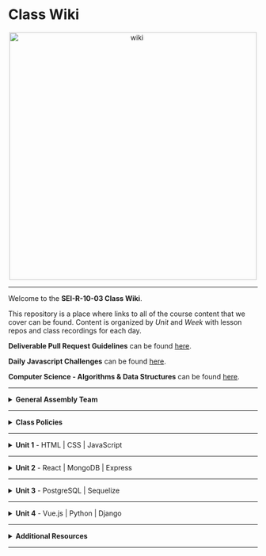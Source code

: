 # Class Wiki

<div align="center">
  <img src="https://i.imgur.com/WNe3NwE.png" alt="wiki" height="500">
</div>

___
Welcome to the <b>SEI-R-10-03 Class Wiki</b>.

This repository is a place where links to all of the course content that we cover can be found. Content is organized by <i>Unit</i> and <i>Week</i> with lesson repos and class recordings for each day.

<b>Deliverable Pull Request Guidelines</b> can be found [here](https://github.com/SEI-R-6-21/template_pull_request).

<b>Daily Javascript Challenges</b> can be found [here](https://github.com/SEI-R-6-21/daily_js_challenges).

<b>Computer Science - Algorithms & Data Structures</b> can be found [here](https://github.com/SEI-R-6-21/cs_data_structures).

____
<details><summary><strong>General Assembly Team</strong></summary><p>



____

<div align="center">
  <img width="200px" src="https://i.imgur.com/xDwQZ7E.png" alt="jeremy">
  <h3>Jeremy Taubman</h3>
  <h4>Lead Instructor</h4>
  <p>My name is Jeremy Taubman, I live outside of Hartford and have been with GA since 2019. I will be the <b>Lead Instructor</b> for this immersive.</p>
  <p>Outside of programming, I enjoy music, cooking, and solving crossword puzzles. I love learning new things, building up projects with Javascript and Python, and can make some of the best Ramen you’ll ever have.</p>
  <span><a href="https://github.com/taubman33">GitHub</a> | <a href="https://www.linkedin.com/in/jeremy-taubman/">LinkedIn</a></span>
  <br>
</div>

____

<div align="center">
  <img width="200px" src="https://i.imgur.com/TkTJmAs.png" alt="brittany">
  <h3>Brittany Morataya</h3>
  <h4>Instructional Associate</h4>
  <p>My name is Brittany and I will be your <b>Instructor Associate (IA)</b> for Group 2. I will be here as added support through your journey of becoming a software engineer.</p>
  <p>As a GA graduate, I have been in your shoes and understand what it takes to get through such a course. As for my experience, with a focus in front-end design, I freelanced for multiple clients implementing skills from previous experience with managing teams, data collection, and communication to provide a positive and open space for colleagues and clients. This will be my second cohort as an IA and I am excited to guide and help shape your minds.</p>
  <span><a href="https://github.com/bmorataya3">GitHub</a> | <a href="https://www.linkedin.com/in/brittany-morataya/">LinkedIn</a></span>
  <br>
</div>

____



<li><details><summary><strong>Teaching Assistants</strong></summary><p>

<p>TAs will lead nightly study and debugging sessions that are <b>highly recommended</b> to attend.</p>

____

<div align="center">
  <img width="200px" src="https://i.imgur.com/WW9uE5K.png" alt="glenn">
  <h3>Glenn Brown</h3>
  <h4>Teaching Assistant</h4>
  <p>I've worked at Home Depot for 4.5 years and I'm a sr software engineer. I've also worked for general assembly for almost 4 years now. I know Java, ruby, python, go, JavaScript, piratelang(it's a real thing look it up lol) and a few others! I'm from Tallahassee Florida.</p>
  <span><a href="https://github.com/smpr">GitHub</a> | <a href="https://www.linkedin.com/in/glenncrismanbrown/">LinkedIn</a></span>
  <br>
</div>

____

<div align="center">
  <img width="200px" src="https://i.imgur.com/dH5Pznf.png" alt="default">
  <h3>Raahima Ahmed</h3>
  <h4>Teaching Assistant</h4>
  <!--   <p>Hello everyone, I am a default placeholder for an instructors introduction paragraph. This instructor's role will be to be a faceless representation of what an instructor might be, but nothing more. They will lead no lessons, they will offer no help, they will father no sons. They are void.</p>
  <p>I am nothing but a filler for where an instructor might put their personal brand statement! I just sit here and fill space so that the developer can see what it might look like when an instructor has actually provided them with their intro. I have no purpose beyond that and my existence is meaningless!</p> -->
  <!--   <span><a href="https://github.com/">GitHub</a> | <a href="https://linkedin.com/">LinkedIn</a></span> -->
  <br>
</div>

____

<div align="center">
  <img width="200px" src="https://i.imgur.com/dH5Pznf.png" alt="default">
  <h3>Sebastiano Foresi</h3>
  <h4>Teaching Assistant</h4>
  <!--   <p>Hello everyone, I am a default placeholder for an instructors introduction paragraph. This instructor's role will be to be a faceless representation of what an instructor might be, but nothing more. They will lead no lessons, they will offer no help, they will father no sons. They are void.</p>
  <p>I am nothing but a filler for where an instructor might put their personal brand statement! I just sit here and fill space so that the developer can see what it might look like when an instructor has actually provided them with their intro. I have no purpose beyond that and my existence is meaningless!</p> -->
  <!--   <span><a href="https://github.com/">GitHub</a> | <a href="https://linkedin.com/">LinkedIn</a></span> -->
  <br>
</div>

____

</p></details></li>

<li><details><summary><strong>Student Success</strong></summary><p>

<p>This teams job is to ensure your success <i>during</i> the immersive. Any administrative, financial, or interpersonal questions can be directed to them.</p>

____

<div align="center">
  <img width="200px" src="https://i.imgur.com/dH5Pznf.png" alt="default">
  <h3>Em Gordon</h3>
  <h4>Student Success Specialist</h4>
  <!--   <p>Hello everyone, I am a default placeholder for an instructors introduction paragraph. This instructor's role will be to be a faceless representation of what an instructor might be, but nothing more. They will lead no lessons, they will offer no help, they will father no sons. They are void.</p>
  <p>I am nothing but a filler for where an instructor might put their personal brand statement! I just sit here and fill space so that the developer can see what it might look like when an instructor has actually provided them with their intro. I have no purpose beyond that and my existence is meaningless!</p> -->
  <!--   <span><a href="https://www.linkedin.com/in/david-allison1/">LinkedIn</a></span> -->
  <br>
</div>

<!-- ____

<div align="center">
  <img width="200px" src="https://i.imgur.com/dH5Pznf.png" alt="default">
  <h3>Unknown</h3>
  <h4>Student Success Specialist</h4>
  <p>Hello everyone, I am a default placeholder for an instructors introduction paragraph. This instructor's role will be to be a faceless representation of what an instructor might be, but nothing more. They will lead no lessons, they will offer no help, they will father no sons. They are void.</p>
  <p>I am nothing but a filler for where an instructor might put their personal brand statement! I just sit here and fill space so that the developer can see what it might look like when an instructor has actually provided them with their intro. I have no purpose beyond that and my existence is meaningless!</p>
  <span><a href="https://github.com/">GitHub</a> | <a href="https://linkedin.com/">LinkedIn</a></span>
  <br>
</div> -->

____

</p></details></li>

<li><details><summary><strong>Outcomes Team</strong></summary><p>

<p>This teams job is to ensure your success <i>after</i> the immersive is complete. Any job search, resume, LinkedIn, or interview questions can be directed to them.</p>

____

<div align="center">
  <img width="200px" src="https://i.imgur.com/dH5Pznf.png" alt="default">
  <h3>Lea Berry</h3>
  <h4>Outcomes Manager</h4>
  <!--   <p>Hello everyone, I am a default placeholder for an instructors introduction paragraph. This instructor's role will be to be a faceless representation of what an instructor might be, but nothing more. They will lead no lessons, they will offer no help, they will father no sons. They are void.</p>
  <p>I am nothing but a filler for where an instructor might put their personal brand statement! I just sit here and fill space so that the developer can see what it might look like when an instructor has actually provided them with their intro. I have no purpose beyond that and my existence is meaningless!</p> -->
  <!--   <span><a href="https://www.linkedin.com/">LinkedIn</a></span> -->
  <br>
</div>

____

<div align="center">
  <img width="200px" src="https://i.imgur.com/g24celK.jpg" alt="default">
  <h3>Jennifer Harrold</h3>
  <h4>Senior Career Coach</h4>
  <p>Outcomes Coach with a background in tech, recruiting, managing talent programs, DEI strategy, and sourcing for both technical and non-technical roles. Coach from a posture of wanting to demystify processes; empower  seeker ownership over your job search and your narrative; and help reduce barriers within your control, and navigate those outside of your control, to the end of finding a role you can feel good about and satisfied in.</p>
<!--   <span><a href="https://www.linkedin.com/">LinkedIn</a></span> -->
  <br>
</div>

____
  
<div align="center">
  <img width="200px" src="https://i.imgur.com/dH5Pznf.png" alt="default">
  <h3>Becca Rogers</h3>
  <h4>Career Coach</h4>
  <!--   <p>Hello everyone, I am a default placeholder for an instructors introduction paragraph. This instructor's role will be to be a faceless representation of what an instructor might be, but nothing more. They will lead no lessons, they will offer no help, they will father no sons. They are void.</p>
  <p>I am nothing but a filler for where an instructor might put their personal brand statement! I just sit here and fill space so that the developer can see what it might look like when an instructor has actually provided them with their intro. I have no purpose beyond that and my existence is meaningless!</p> -->
  <!--   <span><a href="https://www.linkedin.com/">LinkedIn</a></span> -->
  <br>
</div>

____

<div align="center">
  <img width="200px" src="https://i.imgur.com/dH5Pznf.png" alt="default">
  <h3>Cathlyn Stahl</h3>
  <h4>Career Coach</h4>
  <!--   <p>Hello everyone, I am a default placeholder for an instructors introduction paragraph. This instructor's role will be to be a faceless representation of what an instructor might be, but nothing more. They will lead no lessons, they will offer no help, they will father no sons. They are void.</p>
  <p>I am nothing but a filler for where an instructor might put their personal brand statement! I just sit here and fill space so that the developer can see what it might look like when an instructor has actually provided them with their intro. I have no purpose beyond that and my existence is meaningless!</p> -->
  <!--   <span><a href="https://www.linkedin.com/">LinkedIn</a></span> -->
  <br>
</div>

____

</p></details></li>

</ul></details>

____
<details><summary><strong>Class Policies</strong></summary><p>

Below, you will find Class Policies and Requirements as laid out in Orientation and conveyed by the Instructional Team.  We compile them here for your reference and review.

</p>

<ul type="none">

<li><details><summary><strong>Code of Conduct</strong></summary><p>

<ul>
  <li>Foster a productive classroom environment.</li>
  <li>Treat others with respect and dignity.</li>
  <li>Remember that everyone is coming at this with a different background.</li>
  <li>Professionalism in all methods of communication, both in-person <i>and</i> online.
    <ul>
      <li>Slack is an extension of our on-campus community. We ask that you remain courteous, respectful, and professional while engaging on Slack.</li>
    </ul>
  </li>
  <li><b>Zero tolerance for plagiarism and cheating.</b></li>
</ul>

</p></details></li>

<li><details><summary><strong>Deliverable Submission Requirements</strong></summary><p>

<ul>
  <li>Deliverables must be submitted following the <a href="https://github.com/SEI-R-6-21/template_pull_request">PR Guidelines</a>.</li>
  <li>Students must meet deliverable requirements for the submission to be marked as "Complete".</li>
  <li>Deliverables are <i>always</i> due the following class day at the beginning of class, unless otherwise stated.</li>
  <li>There is a grace period for re-submission or late submission.  All re-submits/late submits are due the <b>Monday following the week of assignment</b>.
    <ul>
      <li>Deliverables assigned on Fridays <b>do not</b> have a re-submit <i>or</i> late submit grace period.</li>
      <li>Deliverables submitted <i>after</i> the grace period <b>will not</b> be graded or accepted and will be marked as "Incomplete".</li>
    </ul>
  </li>
</ul>

</p></details></li>

<li><details><summary><strong>Graduation Requirements</strong></summary><p>

<ul>
  <li>Meet Project Requirements.
    <ul><li>Satisfactorily complete and present a project for <i>each</i> of the <b>4</b> units.</li></ul>
  </li>
  <li>Submit and complete a <i>minimum</i> of <b>80%</b> of deliverables (labs, homework, etc.).</li>
  <li>Adhere to attendance policy.
    <ul>
      <li>Students are allowed <b>3</b> absences over the <i>entire</i> course.</li>
      <li><b>3</b> tardies or early departures equals <b>1</b> absence.</li>
      <li>Tardy policy <i>includes</i> Outcomes participation.</li>
    </ul>
  </li>
</ul>

</p></details></li>

<li><details><summary><strong>A Note on Plagiarism</strong></summary><p>

<ul>
  <li>Plagiarism is a serious offense and grounds for immediate withdrawal.</li>
  <li>You are encouraged to ask others, including students, instructors, and sites like <i>Stack Overflow</i> for help. However, it is <b><i>not acceptable to copy</i></b> another persons code and submit it as your own. More importantly, it is detrimental to your own learning and growth.</li>
  <li>Small snippets of code that solve small problems taken from sites like <i>Stack Overflow</i> are generally an exception to this rule. If you aren't sure, it is your responsibility to <b><i>ask your instructor</i></b>. To be on the safe side, we ask that you credit the person/resource you got the code from in a comment, and let an instructor take a look at it.</li>
</ul>

</p></details></li>

<li><details><summary><strong>Observed Holidays</strong></summary><p>

<p>
The following dates are observed Holidays for this immersive.  There will be no class days on or within any of the date ranges listed below.  These will not decrease the overall length of the immersive, but add on additional replacement days to the end to fulfill the 12 weeks. If you have any questions regarding Holidays, or have a special circumstance, please don't hesitate to reach out to your instructional team.
</p>

| Holiday | Date(s) |
|:---:|:---:|
| Juneteenth | June 20th, 2022 (Observed) |
| Independence Day | July 4th, 2022 |
| Labor Day | September 5th, 2022 |

</p></details></li>

</ul></details>

____
<details><summary><strong>Unit 1</strong> - HTML | CSS | JavaScript</summary><p>

<ul type="none">

  <li><details><summary><strong>Week 1</strong></summary><p>

  <p>
  In Week 1, we review the fundamental concepts of <b>HTML</b>, <b>CSS</b>, and <b>JavaScript</b> along with introducing <b>git</b> workflow, <b>terminal</b> commands, and writing professional <b>markdown</b> files. We also learn about the <b>JavaScript DOM</b> and how to use <b>events</b> to affect it.
  </p>

  | Monday | Tuesday | Wednesday | Thursday | Friday |
  |:---:|:---:|:---:|:---:|:---:|
  | Juneteenth | [Unit 1 Installations](https://github.com/SEI-R-6-21/u1_installations) | [Github / Homework Submission](https://github.com/SEI-R-6-21/u1_lesson_github) | [Flexbox Froggy](https://flexboxfroggy.com/) | [Grid Garden](https://cssgridgarden.com/) |
  |  | [Terminal Lesson](https://github.com/SEI-R-6-21/u1_lesson_terminal) | [Intro to HTML](https://github.com/SEI-R-6-21/u1_lesson_intro_HTML) | [JS Datatypes](https://github.com/SEI-R-6-21/u1_lesson_js_data_types) | [Intro to JS DOM](https://github.com/SEI-R-6-21/u1_lesson_intro_DOM) |
  |  | [Git Lesson](https://github.com/SEI-R-6-21/u1_lesson_git) | [Intro to CSS](https://github.com/SEI-R-6-21/u1_lesson_intro_CSS) | [JS Arrays](https://github.com/SEI-R-6-21/u1_lesson_js_arrays) | [JS DOM Quotes Lab](https://github.com/SEI-R-6-21/u1_lab_DOM_quotes) |
  |  | [VS Code Lesson](https://github.com/SEI-R-6-21/u1_lesson_VSCode) | [Fake Resume Lab](https://github.com/SEI-R-6-21/u1_lab_fake_resume) | [JS Loops & Control Flow](https://github.com/SEI-R-6-21/u1_lesson_loops_and_control_flow) | [JS Events](https://github.com/SEI-R-6-21/u1_lesson_js_events) |
  |  | [Star Wars HW](https://github.com/SEI-R-6-21/u1_hw_star_wars) | [Flexbox / Grid](https://github.com/SEI-R-6-21/u1_lesson_flex_grid) | [JS Functions](https://github.com/SEI-R-6-21/u1_lesson_js_functions) | [JS Dots Game Lab](https://github.com/SEI-R-6-21/u1_lab_dots) |
  |  |  | [Markdown / ReadMe HW](https://github.com/SEI-R-6-21/u1_hw_markdown) | [JS Scope](https://github.com/SEI-R-6-21/u1_lesson_js_scope) | [Tic Tac Toe HW](https://github.com/SEI-R-6-21/u1_hw_tic_tac_toe) |
  |  |  |  | [Control Flow Adventure HW](https://github.com/SEI-R-6-21/u1_hw_control_flow_adventure) |  |

  <ul type="none">

  <li><details><summary>Class Recordings - Group 1</summary><p>

  | Monday | Tuesday | Wednesday | Thursday | Friday |
  |:---:|:---:|:---:|:---:|:---:|
  | No Recording | [Recording](https://generalassembly.zoom.us/rec/share/Bwq1Yvcq2HmEgEHqGCvqA2LskqoW3Lvrb82NBALtXhQolp6jOsXFy966LZSsS2QM.rUykEt9njsftFyYS) | [Recording](https://generalassembly.zoom.us/rec/share/iCDm7dcSzVZn_v04h27AMb8zJ7CRc7rd-W56YbibjhUCu9s3pSkc3JVICE8LytYC.jHi2rFfNWtUnGTVp) | [Recording](https://generalassembly.zoom.us/rec/share/xCLmzuxguF_1HDbLpSSE93SFf_unIdKka1ssHqTMhkkHXBk5xulk2P-lPAtiiTMa.06ZamzeEfGIUuwl5) | [Recording](https://generalassembly.zoom.us/rec/share/09J0geeX7xxO9uppRFsldrXNpUdMZvjAT2Fu-PH2OZ-QEL3zIWTk_vdKD6cbYrk.IMHTUjaVj0jthbs9) |
  |  | Passcode: `%%b6k4HS` | Passcode: `$y0iMgLH` | Passcode: `zaZ+0f#Z` | Passcode: `x@+$VLU2` |

  </p></details></li>

  <li><details><summary>Class Recordings - Group 2</summary><p>

  | Monday | Tuesday | Wednesday | Thursday | Friday |
  |:---:|:---:|:---:|:---:|:---:|
  | No Recording | [Recording](https://generalassembly.zoom.us/rec/share/w0xfqAEZsa7YJvgja206Gbks83cHsnxvnAJPBL-rU88pGi2Q5mjeAAf8PgReEA7i.FnpKg-CCPqVahfIN) | [Recording](https://generalassembly.zoom.us/rec/share/-iiMseBREX91q_WijCDEC0UTYV4-fRSmDcOrhC7mtmIfvP7l8x_t6CpyMtK9ikSK.Zjumod8zFN-seF4T) | [Recording](https://generalassembly.zoom.us/rec/share/vhv39h0Pw3RLXzjZUQKI2JKHtw_cFzjb8D4g1pBNaPH-Kt17XpoWS0Flh7XQWKli.DrsvpGowLnc4i5km) | [Recording](https://generalassembly.zoom.us/rec/share/vW2zL2b9THbdP1LLu9UFIDlwS8TPrlBwmWbXMikaUfTGQDTXxkabYYnNvdEaf0_5.fsuk5fzd1Ws5RHOB) |
  |  | Passcode: `&6J&bV&b` | Passcode: `$F9+i7s&` | Passcode: `yT8T@VF3` | Passcode: `!3?iXvKB` |

  </p></details></li>

  <li><details><summary>Class Recordings - Group 3</summary><p>

  | Monday | Tuesday | Wednesday | Thursday | Friday |
  |:---:|:---:|:---:|:---:|:---:|
  | No Recording | [Recording](https://generalassembly.zoom.us/rec/share/vP17hSXKx6J484MTI6F0ELVGAwP_5TA5hmBeds3hGeTCEPGr_g9Sf7G2ot7X3ps2.DoW6j_oqIwLs5pW2) | [Recording](https://generalassembly.zoom.us/rec/share/pE0y4EP3goFs2xmuWK5Zcww3COlBOEYFywaIewAu_6P1gRUMp-GOczyjxuqdKQjO.xJOjQsMSBdkLfboU) | [Recording](https://generalassembly.zoom.us/rec/share/RM1x6iVbwbCGiJJ1X_-E1fjQQ7K1PX0A1-lK-XP-Wr2aVyuYgfr5yQf4_ydW4Q1L.gPC60W8wtMeN6ZkP) | [Recording](https://generalassembly.zoom.us/rec/share/oxTJEaWtdff-JwysrGPHPQ6sz9_jBA2KE3DU6qoznadxZHmGTSWaHtRtBkKk8nYQ.OCe80xmejxZTPoRH) |
  |  | Passcode: `04HwXc&A` | Passcode: `++#@0NCm` | Passcode: `p=3Hu8%X` | Passcode: `g00ft^Vc` |

  </p></details></li>

  </ul>

  ___
  </p></details></li>

  <li><details><summary><strong>Week 2</strong></summary><p>

  <p>
  In Week 2, we practice more <b>DOM Manipulation</b> and are introduced to <b>Daily JavaScript Challenges</b> and basic algorithmic problem solving. We learn about <b>ES6</b> syntax along with <b>Higher Order Functions</b> and <b>Object Oriented Programming</b> in JavaScript. At the end of the week, we learn how to call on external data sources with <b>APIs</b>.
  </p>

  | Monday | Tuesday | Wednesday | Thursday | Friday |
  |:---:|:---:|:---:|:---:|:---:|
  | Outcomes Orientation | [Intro Daily JS Challenges](https://github.com/SEI-R-6-21/daily_js_challenges) | [ES6 Syntax](https://github.com/SEI-R-6-21/u1_lesson_ES6) | [Box Model Practice](https://github.com/SEI-R-6-21/u1_lab_box_model) | [Intro to APIs](https://github.com/SEI-R-6-21/u1_lesson_intro_to_APIs) |
  | [Tic Tac Toe Work Time](https://github.com/SEI-R-6-21/u1_hw_tic_tac_toe) | [JS Objects](https://github.com/SEI-R-6-21/u1_lesson_js_objects) | [ES6 Lab](https://github.com/SEI-R-6-21/u1_lab_ES6_practice) | [Intro to OOP](https://github.com/SEI-R-6-21/u1_lesson_OOP) | [Dogs API Lab](https://github.com/SEI-R-6-21/u1_lab_API_dogs) |
  |  | [Jurassic Objects Lab](https://github.com/SEI-R-6-21/u1_lab_jurassic_objects) | [JS HOF](https://github.com/SEI-R-6-21/u1_lesson_HOF) | [OOP Exercise Lab](https://github.com/SEI-R-6-21/u1_lab_OOP_exercise) | [TMDB Lab / HW](https://github.com/SEI-R-6-21/u1_lab_TMDB_API) |
  |  | [CodeWars HW](https://github.com/SEI-R-6-21/u1_hw_codewars_challenges) | [JS HOF Lab](https://github.com/SEI-R-6-21/u1_lab_HOF) | [Donut Adventure Lab](https://github.com/SEI-R-6-21/u1_lab_donut_adventure) | [P1 Prompt](https://github.com/SEI-R-6-21/u1_project_prompt) |
  |  | Outcomes | [JS HOF HW](https://github.com/SEI-R-6-21/u1_hw_HOF) | [JS Fast & Furious HW](https://github.com/SEI-R-6-21/u1_hw_fast_and_furious) |  |

 <ul type="none">

 <li><details><summary>Class Recordings - Group 1</summary><p>

  | Monday | Tuesday | Wednesday | Thursday | Friday |
  |:---:|:---:|:---:|:---:|:---:|
  | No Recording | [Recording](https://generalassembly.zoom.us/rec/share/tVM94zCBw5Bf9uOSdKBhvstWwSugtQhPwhPFr8yB1orchy-87BP78d7RB4WKNwv0.MWwJWOKJfanmg0L-) | [Recording](https://generalassembly.zoom.us/rec/share/chDuH87-__GmZtIprfKD61kB5ju887Fu0i2x-ntYeUyQ0sf7gMfhQSBXymk9AUrD.GKieSafxuuHjcKEn) | [Recording](https://generalassembly.zoom.us/rec/share/m3apAabBLYXbw3tQ5EduG7nYPvPyaBU2t2ZJUg5HCxoLe29kRKRD7g7ZjDCNNvvt.dMOXyDPbFbRf5Goc) | [Recording](https://generalassembly.zoom.us/rec/share/9RVZ3o48sHxh9h5wfg3gldSIUOmvjw7XW1XNf9iQwQRDtaLRqUL2K41xbvw3cHk.6LiU7Qvb8_8adAZ9) |
  |  | Passcode: `UeQ?5k86` | Passcode: `d^a7Ygmh` | Passcode: `FDb^a7@c` | Passcode: `SfL$4Y=q` |

 </p></details></li>

 <li><details><summary>Class Recordings - Group 2</summary><p>

 | Monday | Tuesday | Wednesday | Thursday | Friday |
 |:---:|:---:|:---:|:---:|:---:|
 | [Recording](https://generalassembly.zoom.us/rec/share/pmVmg2K5KlQxeQOXA15fMJOEupdJejX5uRx7UhI1M_A3MBUcv71X6Mb-xogvysxa.3lz3tzxTSpQ0e2Km) | [Recording](https://generalassembly.zoom.us/rec/share/wnxiXplM0IxZmoalfv3dQ2c9RCY3bhmkatMs7Vi7jWacfK9PdsirT_3ryUf4Q4t7.t-Tzz4KXNKtpKxSw) | [Recording](https://generalassembly.zoom.us/rec/share/9KYtNdHN8LzoPxBO-d50tqLPWEisjAY22wnWwUjkrflyq8fIXVkkuQdBVIhQc2fJ.Dc7-ab3PsmL72s8o) | [Recording](https://generalassembly.zoom.us/rec/share/vlQCTwJLkBNBr4PPb_fW_7FKlN5FIEiUoGibvhsq6NaTlLlygnGAFUJFxHOcq2UU.CweFVcaIsY5uCiP0) | [Recording](https://generalassembly.zoom.us/rec/share/X4S_t7TZmxT5kUIhpUS2bFgTcqvOZD0DGHF9Cfvsuwl_9PJC8WNoMP4RVFKiZ7V2.xYck0nJmycbou7fl) |
 | Passcode: `?LFQl60#` | Passcode: `J=f%bw50` | Passcode: `M5$66H=$` | Passcode: `s#Hq=6f1` | Passcode: `89TsvI$8` |

 </p></details></li>

 <li><details><summary>Class Recordings - Group 3</summary><p>

 | Monday | Tuesday | Wednesday | Thursday | Friday |
 |:---:|:---:|:---:|:---:|:---:|
 | No Recording | [Recording](https://generalassembly.zoom.us/rec/share/2Raqzwq6BRus1_wcAn9ejW1mnyuRI6pRkrteoSNz3y8NnWFEjEktcpQUixHCXwip.fJjVWmKSu1Fr2c6P) | [Recording](https://generalassembly.zoom.us/rec/share/jVUjk4Ct96bNWbMyVqfxt22OuTK1YTLer3YuiABx3XHmumHz6rJTK6ZMbBQDGndn.jZblkI2egpFYhR12) | [Recording](https://generalassembly.zoom.us/rec/share/gQ_Sa5CecpyCEVZGgmpyZB8OKp2lh79dWU-rGTzcjnvtWQ-bzR2NoEDFZwd2TmhT.ymgaHvoLjUCvz7s2) | [Recording](https://generalassembly.zoom.us/rec/share/3goLQP20RCCPIjDded_maRoQRgpAN-8umuWQFVHWkjMUtay7Cvog0g2c9fiakrow.w2PmW6VxQnL-znyx) |
 |  | Passcode: `8sTC7y*k` | Passcode: `#c=0UU%6` | Passcode: `a&ZA1jkj` | Passcode: `S8XB?&#%` |

  </p></details></li>
    
<!--   <li><details><summary>Class Recordings - Tic Tac Toe Presentations</summary><p>

  | Group 1 | Group 2 | Group 3 |
  |:---:|:---:|:---:|
  | [Recording]() | [Recording]() | [Recording]() |
  | Passcode: ` ` | Passcode: ` ` | Passcode: ` ` |

  </p></details></li> -->

  <li><details><summary>Class Recordings - Project 1 Presentations</summary><p>

  | Group 1 | Group 2 | Group 3 |
  |:---:|:---:|:---:|
  | [Recording](https://generalassembly.zoom.us/rec/share/QGcwV-cP0z3KnX4GGetfV9b-oOB9Us-2XtN7vwJHJNyFag7RoRUXH6KMnw9zvV17.hgJeN56y1mvRmjKb) | [Recording](https://generalassembly.zoom.us/rec/share/0Ktc3Pwe_kyL3Si5oNphmZlcAjzbRB5wLDCqJj4Df6JgeIE33vioie4Me_qkZiuZ.FYLhzy0Y9f3opXNz) | [Recording](https://generalassembly.zoom.us/rec/share/xg7hf5JRotniClwR740xP1tvTSyQ_kQMCDiCXBhPVaMXm3G0gQQKdydVmy_uZQ-1.rzdJPAly1X-SXa3k) |
  | Passcode: `Q@%1Xbuq` | Passcode: `z*F+0Km&` | Passcode: `GM4*hXs?` |

  </p></details></li>

  </ul>

  </p></details></li>

</p></details>

___
<details><summary><strong>Unit 2</strong> - React | MongoDB | Express</summary><p>

<ul type="none">

  <li><details><summary><strong>Week 4</strong></summary><p>

   <p>
     In Week 4, we learn all about <b>React</b> and what an amazing JavaScript library it can be for developers. We learn the concepts of <b>components</b>, <b>props</b>, and about <b>React Hooks</b> and <b>functional components</b>. We learn about <b>useState</b> and how to use it to manage our state within our apps. We also get into how we can use <b>useEffect</b> to make axios calls in our React apps. Finally at the end of the week, we learn <b>React Router</b>, a powerful tool for navigating around our virtual DOM.
  </p>

| Monday | Tuesday | Wednesday | Thursday | Friday |
  |:---:|:---:|:---:|:---:|:---:|
  | [Intro to React](https://github.com/SEI-R-6-21/u2_lesson_intro_to_react) | [Component Hierarchy Diagrams](https://github.com/SEI-R-6-21/u2_lesson_component_hierarchy) | [Intro to State & Hooks](https://github.com/SEI-R-6-21/u2_lesson_state_and_hooks) | [Conditional Rendering](https://github.com/SEI-R-6-21/u2_lesson_conditional_rendering) | [React Router](https://github.com/SEI-R-6-21/u2_lesson_react_router) |
  | [React Components](https://github.com/SEI-R-6-21/u2_lesson_react_components) | [Mapping Components](https://github.com/SEI-R-6-21/u2_lesson_react_mapping_components) | [Hooks ATM Lab](https://github.com/SEI-R-6-21/u2_lab_react_ATM) | [Conditional Rendering Lab](https://github.com/SEI-R-6-21/u2_lab_conditional_rendering) | [React Router Lab](https://github.com/SEI-R-6-21/u2_lab_react_router) |
  | [React Props](https://github.com/SEI-R-6-21/u2_lesson_react_props) | [Mapping Contacts Lab](https://github.com/SEI-R-6-21/u2_lab_mapping_contacts) | [Likes Lab](https://github.com/SEI-R-6-21/u2_lab_likes) | [The useEffect Hook](https://github.com/SEI-R-6-21/u2_lesson_useEffect) | [MongoDB Install](https://github.com/SEI-R-6-21/u2_lesson_mongo_install) |
  | [LOTR Lab](https://github.com/SEI-R-6-21/u2_lab_react_LOTR) | [Movie Mapping HW](https://github.com/SEI-R-6-21/u2_hw_movie_mapping) | [Groceries Lab (bonus)](https://github.com/SEI-R-6-21/u2_lab_groceries) | [React w/ APIs](https://github.com/SEI-R-6-21/u2_lesson_react_APIs) | [RAWG Router Lab / HW](https://github.com/SEI-R-6-21/u2_hw_RAWG_router) |
  | [React Quiz HW](https://github.com/SEI-R-6-21/u2_hw_react_quiz) | Outcomes | [Dr. Who Lab (bonus)](https://github.com/SEI-R-6-21/u2_lab_dr_who) | [Kanye useEffect Lab](https://github.com/SEI-R-6-21/u3_lab_kanye_useEffect) |  |
  |  |  | [Password Validator Lab (bonus)](https://github.com/SEI-R-6-21/u2_lab_password_validator) | [React Calculator HW](https://github.com/SEI-R-6-21/u2_hw_react_calculator) |  |

<ul type="none">

  <li><details><summary>Class Recordings - Group 1</summary><p>

  | Monday | Tuesday | Wednesday | Thursday | Friday |
  |:---:|:---:|:---:|:---:|:---:|
  | [Recording](https://generalassembly.zoom.us/rec/share/B3hPmWUtBfXPryEOSTpzid4KQsmxslO82piRuVYAqQUUj9M3ANp3rJSq4Vn9UfiX.qNtmxT-AWgbDliWx) | [Recording](https://generalassembly.zoom.us/rec/share/0xJlgzixwpbIw6ZNn6GcLoiWP6JLq6AWOUZkhvSSBL320VNLggrI2FKxfEM8c4eE.lSjt3Bi7jCxEN_9-) | [Recording](https://generalassembly.zoom.us/rec/share/Xgox-qbidR27d7c1TgoYL0KR7uSuTW0qauL2eLE6Nbzx0xVXRoKL2TC7gNL7EMAZ.XGvWPUowqk9jemdn) | [Recording](https://generalassembly.zoom.us/rec/share/aiI9ZKhRl9NUaZAuc-u-rhpWrJgBo0NCZSQo6enXHcpHRcmkaTayNMVNAUwYquAi.gJ6Cu2Afq5Le17P5) | [Recording](https://generalassembly.zoom.us/rec/share/dd9pLYYUV3uiDo8l2H7d8bi8VmXgajOIZII2Q_LvN9NHWWHr5BESt5dp-8frabty.AXcEKCdSCRW1RpC2) |
  | Passcode: `SB!6?P37` | Passcode: `16ucgt%Y` | Passcode: `jBO!Zf?1` | Passcode: `!Wq9zrXL` | Passcode: `ma7=0*Y&` |

  </p></details></li>

  <li><details><summary>Class Recordings - Group 2</summary><p>

  | Monday | Tuesday | Wednesday | Thursday | Friday |
  |:---:|:---:|:---:|:---:|:---:|
  | [Recording](https://generalassembly.zoom.us/rec/share/cYcFZUFba67SFKCK3aejaO0WvTRD0GP4u3mKLKN7Z9n9ur2H-lzs9RjRgb7qTyul.jSvVQ2C3FPgfRJa3) | [Recording](https://generalassembly.zoom.us/rec/share/wMwAK1VvTyXzVWwYFFzx5JQZGdEYpvU6EDnL4kjOIO8zFWQbvOBfYIRHADp_FwfI.ta_L5Uq9exfzlZn7) | [Recording](https://generalassembly.zoom.us/rec/share/wvpo-aufO82B6826vlm_FKHZJzfWu8LQf75rHaZVz_gIct7AbOHnLOCjT2w1aEoy.r1SGyAj3Rt1wEnEj) | [Recording](https://generalassembly.zoom.us/rec/share/Eu0jciDDAm4Jfa4sr8QwJiyDZ0R_d4lFOSOuPU4pusScUAbZfSQUXc8ijO8r0UEk.yL1rVzCwiUChK1BZ%20Passcode:%203#?R9%25S%25) | [Recording](https://generalassembly.zoom.us/rec/share/a9vMzmKuU9-f84u1OkGDcx4I08WW6hUhcCAY19Z7i3ZaeJ_FQGbF8DO37UnJDOGY.c4PauSjI9l9BjVOu) |
  | Passcode: `Z*M3z*=B` | Passcode: `L4B0&kMq` | Passcode: `f@wK5.4a` | Passcode: `3#?R9%S%` | Passcode: `T9D?tDEc` |

  </p></details></li>

  <li><details><summary>Class Recordings - Group 3</summary><p>

  | Monday | Tuesday | Wednesday | Thursday | Friday |
  |:---:|:---:|:---:|:---:|:---:|
  | [Recording](https://generalassembly.zoom.us/rec/share/oitgqJanpOtmeuYMLOLULg8mCblvg12SckSj5Ke6Nwq9H07aF_ouzJIUrwkDTqg.31ee5HWvzhxbHyBT) | [Recording](https://generalassembly.zoom.us/rec/share/D0Fxn3ukKQ7cGh9NqD12hQ3Ur0a2ofhgwVbEb2efvUu_lNAfJ8T5jgp8GbQiuRea.uGXfubLv_P62Wy6r) | [Recording](https://generalassembly.zoom.us/rec/share/iaZXCX2WazArA7QHj6YO4NBMlDKo26RTlGtKh8kbvttNwtaKUCPzA2gVkgScVaTr.eZvgeuvNJUuaz1cn) | [Recording](https://generalassembly.zoom.us/rec/share/aiI9ZKhRl9NUaZAuc-u-rhpWrJgBo0NCZSQo6enXHcpHRcmkaTayNMVNAUwYquAi.gJ6Cu2Afq5Le17P5) | [Recording](https://generalassembly.zoom.us/rec/share/dd9pLYYUV3uiDo8l2H7d8bi8VmXgajOIZII2Q_LvN9NHWWHr5BESt5dp-8frabty.AXcEKCdSCRW1RpC2) |
  | Passcode: `C%mWkK6x` | Passcode: `4aK9e#Mz` | Passcode: `EQ%04JTr` | Passcode: `!Wq9zrXL` | Passcode: `ma7=0*Y&` |

  </p></details></li>

  </ul>

  ___
  </p></details></li>

  <li><details><summary><strong>Week 5</strong></summary><p>

  <p>
  In Week 5, we are introduced to back-end and get to practice using <b>Express</b> and <b>Express Middleware</b>.  We also learn how to implement <b>controllers</b>.  We then get a taste of <b>MongoDB</b> and <b>mongoose</b> as a way to store our app's data. We round out the week with a huge group <b>Hackathon!</b>
  </p>

  | Monday | Tuesday | Wednesday | Thursday | Friday |
  |:---:|:---:|:---:|:---:|:---:|
  | [Intro to Express](https://github.com/SEI-R-6-21/u2_lesson_express_intro) | [MongoDB](https://github.com/SEI-R-6-21/u2_lesson_mongoDB) | [Mongo / Mongoose Data Model](https://github.com/SEI-R-6-21/u2_lesson_mongoose_data_model) | [Full Stackathon](https://github.com/SEI-R-6-21/u2_full_stackathon) | [Full Stackathon](https://github.com/SEI-R-6-21/u2_full_stackathon) |
  | [Express Routes](https://github.com/SEI-R-6-21/u2_lesson_express_routing) | [MongoDB Sneakers Lab](https://github.com/SEI-R-6-21/u2_lab_mongoDB_sneakers) | [Mongoose Express](https://github.com/SEI-R-6-21/u2_lesson_mongoose_express) |  | [P2 Prompt](https://github.com/SEI-R-6-21/u2_project_prompt) |
  | [Intro to Middleware](https://github.com/SEI-R-6-21/u2_lesson_express_middleware) | [Mongo Burgers](https://github.com/SEI-R-6-21/u2_hw_mongo_burgers) | [Mongoose Associations](https://github.com/SEI-R-6-21/u2_lesson_mongoose_associations) |  |  |
  | [Express Controllers](https://github.com/SEI-R-6-21/u2_lesson_express_controllers) | Outcomes | [ERD](https://github.com/SEI-R-6-21/u2_lesson_ERD) |  |  |
  | [Express Fruits HW](https://github.com/SEI-R-6-21/u2_hw_express_fruits) |  | [Group Git](https://github.com/SEI-R-6-21/u2_lesson_group_git) |  | [React Forms](https://github.com/SEI-R-6-21/u2_lesson_react_forms) |
  |  |  | [Mongoose Plants HW](https://github.com/SEI-R-6-21/u2_hw_mongoose_plants) |  | [Recording](https://generalassembly.zoom.us/rec/share/a3gjteFteCP3K2DnUsI9bM_KPIS_T-oUQJUfBDZSzhuv00z3RONnXC0RM6cz45n8.j3pu8UpnS84miIeR) |
  |  |  | [Full Stackathon Planning HW](https://github.com/SEI-R-6-21/u2_full_stackathon) |  | Password: `Z7Z##V0W` |

  <ul type="none">

  <li><details><summary>Class Recordings - Group 1</summary><p>

  | Monday | Tuesday | Wednesday | Thursday | Friday |
  |:---:|:---:|:---:|:---:|:---:|
  | [Recording](https://generalassembly.zoom.us/rec/share/G6WMcj5u-FJ54eQZE1k3nGo2mGqGoRtRneEsbkuAlzu62Lu0jADqCWgLub2N91lp.dRZuiAj9kLRgWR73) | [Recording](https://generalassembly.zoom.us/rec/share/u6_XNol2J07rbk3_z-BK1M8RnL_QXKnNu8iC9vrS58N67mvYEsgzUdtWqxs8MNWe.7UrzlU3hYcBoHMiF) | [Recording](https://generalassembly.zoom.us/rec/share/Wg58lfIKMYeyZ0fguMMCwpf2Xhq8hwVZOt7DsGqVg6cTjCGjNyC6zIkK8aq1YNZB.u2WdXTX_m4Z6So9C) | [Recording](https://generalassembly.zoom.us/rec/share/QO6N4TX5og6XCd-Bo5OHc9ZeCOUmTSNzP7EvbMGsYiimmZDo4oRWJk10Blczb1ID.fny7Mxz0bZ-JsC56) | No Recording |
  | Passcode: `4Pznhw%=` | Passcode: `d@68=w=R` | Passcode: `1@.UZ64P` | Passcode: `t!VFGV3m` |  |

  </p></details></li>

  <li><details><summary>Class Recordings - Group 2</summary><p>

  | Monday | Tuesday | Wednesday | Thursday | Friday |
  |:---:|:---:|:---:|:---:|:---:|
  | [Recording](https://generalassembly.zoom.us/rec/share/yk7KM-8nW5FBm2ppn9YT1lVzVgHugc-rc0OcVHef4ZMSQkjAGT4_8WOUUxWLSwNU.se4ndFZfylKJT0h5) | [Recording](https://generalassembly.zoom.us/rec/share/SJDtssBYvoJZuRq0Ahehn_YYVDtnzdAHsl43dMkC9vPP9LwBf1lqWazINB6kGSYN.qB81X1D9nFeMRtId) | [Recording](https://generalassembly.zoom.us/rec/share/WSssnZRS__BWhBHOuY4X-7RhCvGggZOagQvELWK2N4EE5ohrXiPGsLbcc_EQKP01.1jE_xKJpYzgROEHB) | [Recording](https://generalassembly.zoom.us/rec/share/5LNwJJV1BlWIEsrudDXNzxji4RkZq5BtEKxTy0ssHiKdqD12HstDkc9R8CZRNiqa.BKmDYpwCM4Y526zU) | [Recording](https://generalassembly.zoom.us/rec/share/K_ArV9uVKxhSK3ntP1ymegvtA2LZUTOI2FNA15KIofmrjn6uo94EWE2H5CB8ppBE.ydvLaR7vxvTtQfYH) |
  | Passcode: `Efdc%P6e` | Passcode: `68u4%%5R` | Passcode: `ogr6+=*3` | Passcode: `Pk@+kK2V` | Passcode: `NB?fkf6X` |

  </p></details></li>

  <li><details><summary>Class Recordings - Group 3</summary><p>

  | Monday | Tuesday | Wednesday | Thursday | Friday |
  |:---:|:---:|:---:|:---:|:---:|
  | [Recording](https://generalassembly.zoom.us/rec/share/X3R6eB5BN4ACSqMq4nHP40oCmnEv9sYVeuepJwwzRHPqC7XNcC5VrJoSW-5h9djb.zbo2L5cu32dmo-k4) | [Recording](https://generalassembly.zoom.us/rec/share/jy2je7NAYOiRhCuQ839WEHrhgU8844nTFC_uPsU-Le21bJinWZVb6D8yCWX9lZ-C.gGmqhA29NiVTFnof) | [Recording](https://generalassembly.zoom.us/rec/share/0g0T8EtCr_6nDL_8vdBMbux570e-Ak1w0wdBrO5s5UXdnbSZKEiwbU6iftv1OvWi.O9LYj7g-vLeYv9WW) | No Recording | [Recording](https://generalassembly.zoom.us/rec/share/0OVvJrAiMHE63EFdANltaz2toTpvLuRssqsH1nQQdcuIvR7QKvEzxzvI8RiTSWEl.6hCOPP3S8ahxBBZP) |
  | Passcode: `L8.Q7Ffi` | Passcode: `W*&8!fp0` | Passcode: `1t@aAe?h` |  | Passcode: `x?9RgpxC` |

  </p></details></li>
    
  <li><details><summary>Class Recordings - Presentations</summary><p>

  | Group 1 | Group 2 | Group 3 |
  |:---:|:---:|:---:|
  | [Recording]() | [Recording]() | [Recording]() |
  | Passcode: ` ` | Passcode: ` ` | Passcode: ` ` |
    
  </p></details></li>

  </ul>

  </p></details></li>

</p></details>

___
<details><summary><strong>Unit 3</strong> - PostgreSQL | Sequelize</summary><p>

<ul type="none">

  <li><details><summary><strong>Week 7</strong></summary><p>

  <p>
  In Week 7, we spend the first few days building out a Full Stack app as a review of Unit 2! Then, we are introduced to <b>SQL databases</b> and start to learn SQL commands to interact with our database.  We also learn about the concept of <b>SQL Joins</b>. Then, we learn all about <b>Sequelize</b> and how it can interpret for our SQL database and our backend Node servers and we learn how to make <b>queries</b> with it!
  </p>

  | Monday | Tuesday | Wednesday | Thursday | Friday |
  |:---:|:---:|:---:|:---:|:---:|
  | Full Stack Review | Full Stack Review | Full Stack Review | [SQL Intro](https://github.com/SEI-R-6-21/u3_lesson_SQL_intro) | [Database Design](https://github.com/SEI-R-6-21/u3_lesson_database_design) |
  |  | Outcomes |  | [SQL Practice Lab](https://github.com/SEI-R-6-21/u3_lab_SQL_practice) | [Sequelize Intro](https://github.com/SEI-R-6-21/u3_lesson_sequelize_intro) |
  |  |  |  | [SQL Joins](https://github.com/SEI-R-6-21/u3_lesson_SQL_joins) | [Sequelize Queries](https://github.com/SEI-R-6-21/u3_lesson_sequelize_queries) |
  |  |  |  | [SQL Joins Lab](https://github.com/SEI-R-6-21/u3_lab_SQL_joins) | [Sequelize Query Lab](https://github.com/SEI-R-6-21/u3_lab_sequelize_querying) |
  |  |  |  | [Carmen Sandiego HW](https://github.com/SEI-R-6-21/u3_hw_carmen_sandiego) | [Sequelize Practice HW](https://github.com/SEI-R-6-21/u3_hw_sequelize_practice) |


  <ul type="none">

  <li><details><summary>Class Recordings - Group 1</summary><p>

  | Monday | Tuesday | Wednesday | Thursday | Friday |
  |:---:|:---:|:---:|:---:|:---:|
  | [Recording](https://generalassembly.zoom.us/rec/share/Njd8aZlDRs4YwUJiD0obdcbpS0EsG2_TdNg0wwAp6tqyBex77XvLz-9OFWZ3Y8iz.LvrF-j3SbJAMmrCJ) | [Recording](https://generalassembly.zoom.us/rec/share/tnEbx2Eshav-6yHJHb_covf1fdEyhsNbAQjKjMKK-RY-Ln6KlxOrRJK4sPU__6Ih.mH1G4tWKHxKVnjL5) | [Recording](https://generalassembly.zoom.us/rec/share/BNj77uE1oJ8nhaoabjPM2H_99MkSBbc0-ALd12WYsv1YHA0TdafARq8ga3ESSj7Z.VAo5ix_kgxJuEZGl) | [Recording](https://generalassembly.zoom.us/rec/share/OPuevZrW40wABVtNs96DxOyJuBTDezMFbI0Dzin0TLbylF1JSVWyKkpvVQoiazAJ.TmsouU9cMd9ebU86) | [Recording](https://generalassembly.zoom.us/rec/share/tbpaCQi8PGp_jL2ODLbUQ6zQNq7r0Ft3QftXrCWqStNzDmoZZ6cAjT4PiGW7Lr-H.04TCqJrv4qAMmUVE) |
  | Passcode: `py9ru*!!` | Passcode: `2p$8@?Nq` | Passcode: `rJ9z1!VG` | Passcode: `XT7u@p8N` | Passcode: `PXN490P@` |

  </p></details></li>

  <li><details><summary>Class Recordings - Group 2</summary><p>

  | Monday | Tuesday | Wednesday | Thursday | Friday |
  |:---:|:---:|:---:|:---:|:---:|
  | [Recording](https://generalassembly.zoom.us/rec/share/Njd8aZlDRs4YwUJiD0obdcbpS0EsG2_TdNg0wwAp6tqyBex77XvLz-9OFWZ3Y8iz.LvrF-j3SbJAMmrCJ) | [Recording](https://generalassembly.zoom.us/rec/share/tnEbx2Eshav-6yHJHb_covf1fdEyhsNbAQjKjMKK-RY-Ln6KlxOrRJK4sPU__6Ih.mH1G4tWKHxKVnjL5) | [Recording](https://generalassembly.zoom.us/rec/share/BNj77uE1oJ8nhaoabjPM2H_99MkSBbc0-ALd12WYsv1YHA0TdafARq8ga3ESSj7Z.VAo5ix_kgxJuEZGl) | [Recording](https://generalassembly.zoom.us/rec/share/OPuevZrW40wABVtNs96DxOyJuBTDezMFbI0Dzin0TLbylF1JSVWyKkpvVQoiazAJ.TmsouU9cMd9ebU86) | [Recording](https://generalassembly.zoom.us/rec/share/tbpaCQi8PGp_jL2ODLbUQ6zQNq7r0Ft3QftXrCWqStNzDmoZZ6cAjT4PiGW7Lr-H.04TCqJrv4qAMmUVE) |
  | Passcode: `py9ru*!!` | Passcode: `2p$8@?Nq` | Passcode: `rJ9z1!VG` | Passcode: `XT7u@p8N` | Passcode: `PXN490P@` |

  </p></details></li>

  <li><details><summary>Class Recordings - Group 3</summary><p>

  | Monday | Tuesday | Wednesday | Thursday | Friday |
  |:---:|:---:|:---:|:---:|:---:|
  | [Recording](https://generalassembly.zoom.us/rec/share/Njd8aZlDRs4YwUJiD0obdcbpS0EsG2_TdNg0wwAp6tqyBex77XvLz-9OFWZ3Y8iz.LvrF-j3SbJAMmrCJ) | [Recording](https://generalassembly.zoom.us/rec/share/tnEbx2Eshav-6yHJHb_covf1fdEyhsNbAQjKjMKK-RY-Ln6KlxOrRJK4sPU__6Ih.mH1G4tWKHxKVnjL5) | [Recording](https://generalassembly.zoom.us/rec/share/BNj77uE1oJ8nhaoabjPM2H_99MkSBbc0-ALd12WYsv1YHA0TdafARq8ga3ESSj7Z.VAo5ix_kgxJuEZGl) | [Recording](https://generalassembly.zoom.us/rec/share/OPuevZrW40wABVtNs96DxOyJuBTDezMFbI0Dzin0TLbylF1JSVWyKkpvVQoiazAJ.TmsouU9cMd9ebU86) | [Recording](https://generalassembly.zoom.us/rec/share/tbpaCQi8PGp_jL2ODLbUQ6zQNq7r0Ft3QftXrCWqStNzDmoZZ6cAjT4PiGW7Lr-H.04TCqJrv4qAMmUVE) |
  | Passcode: `py9ru*!!` | Passcode: `2p$8@?Nq` | Passcode: `rJ9z1!VG` | Passcode: `XT7u@p8N` | Passcode: `PXN490P@` |

  </p></details></li>

  </ul>

  ___
  </p></details></li>

  <li><details><summary><strong>Week 8</strong></summary><p>

  <p>
  In Week 8, we cover Sequelize <b>migrations</b> and <b>associations</b>, as well as how to set up <b>Sequelize with Express</b>.  Then we learn all about how to integrate <b>user authentication</b> in our apps from scratch. At the end of the week, we learn how to set up <b>complex associations</b> in Sequelize and then split up into our Groups for Project 3!
  </p>

  | Monday | Tuesday | Wednesday | Thursday | Friday |
  |:---:|:---:|:---:|:---:|:---:|
  | [Sequelize Migrations](https://github.com/SEI-R-6-21/u3_lesson_sequelize_migrations) | [Express Sequelize](https://github.com/SEI-R-6-21/u3_lesson_express_sequelize) | [JWT Auth](https://github.com/SEI-R-6-21/u3_lesson_JWT_auth) | [React Auth](https://github.com/SEI-R-6-21/u3_lesson_react_auth) | [P3 Pitch Presentations](https://github.com/SEI-R-6-21/u3_project_prompt) |
  | [Migrations Exercise Lab](https://github.com/SEI-R-6-21/u3_lab_sequelize_migrations_exercise) | [Sequelize API from Scratch Lab / HW](https://github.com/SEI-R-6-21/u3_lab_sequelize_API_from_scratch) | [Sequelize Auth](https://github.com/SEI-R-6-21/u3_lesson_sequelize_auth) | [Sequelize Complex Associations](https://github.com/SEI-R-6-21/u3_lesson_sequelize_complex_associations) | []() |
  | [Sequelize Associations](https://github.com/SEI-R-6-21/u3_lesson_sequelize_associations) | [JWT Auth Study HW](https://github.com/SEI-R-6-21/u3_hw_JWT_auth_study) | []() | [P3 Prompt](https://github.com/SEI-R-6-21/u3_project_prompt) | []() |
  | [Associations Exercise Lab](https://github.com/SEI-R-6-21/u3_lab_sequelize_associations_exercise) | []() | []() | []() | []() |
  | [Associations & Migrations HW](https://github.com/SEI-R-6-21/u3_hw_sequelize_associations_and_migrations) | []() | []() | []() | []() |

  <ul type="none">

  <li><details><summary>Class Recordings - Group 1</summary><p>

  | Monday | Tuesday | Wednesday | Thursday | Friday |
  |:---:|:---:|:---:|:---:|:---:|
  | [Recording](https://generalassembly.zoom.us/rec/share/SRw1cFztUQnR8geFaPOh1KWlMGaZmPa3-i0CJiL820bnkz_257iEO3EPZcJ-NjRb.I-lw6NBXrtnpb3Rd) | [Recording](https://generalassembly.zoom.us/rec/share/xB440xZjxTuvQgCj5fiO55LYRcEaxyY7xftsLgII6r7vf9h30JG5IK9vAq3WMtq_.cW_6fog9dofBmDBe) | [Recording](https://generalassembly.zoom.us/rec/share/jtUOpTmmDYv9ZU6-Tv5dOq-5Wgnv3u9vRlfpYAm1NysWJISD00u97TQkRJeD6xoN.0sMqu3RuRN9WuWwG) | No Recording | No Recording |
  | Passcode: `k#h#h6u1` | Passcode: `M%hvy8@v` | Passcode: `u&vhC40K` |  |  |

  </p></details></li>

  <li><details><summary>Class Recordings - Group 2</summary><p>

  | Monday | Tuesday | Wednesday | Thursday | Friday |
  |:---:|:---:|:---:|:---:|:---:|
  | [Recording](https://generalassembly.zoom.us/rec/share/eakmCU2BHodKgwTkBLoGB6gjqYsOLMLqfVi7suPmV6Io9LXoJD_4R16ZQMnPmGv7.Dj4P1ATO5VtlsWEI) | [Recording](https://generalassembly.zoom.us/rec/share/wDMMIDcOrczmRCFce3gY13-JpyQoivV5e3qpSIIkjwhh19-UYF6uAzWZg3n18_qR.yaf2Nk-IcZc2vaQq) | [Recording](https://generalassembly.zoom.us/rec/share/_c9wxShCspKVwNteI41Xg6jAMyy_VUUWKqUB8wxDsm0Ke8rF0QwCOsqllwMnCARP.KnCNOblwwnhXLUkN) | No Recording | No Recording |
  | Passcode: `v#W5$Re4` | Passcode: `fR$8Bkh6` | Passcode: `6S*8r@Ge` |  |  |

  </p></details></li>

  <li><details><summary>Class Recordings - Group 3</summary><p>

  | Monday | Tuesday | Wednesday | Thursday | Friday |
  |:---:|:---:|:---:|:---:|:---:|
  | [Recording](https://generalassembly.zoom.us/rec/share/60EDfiWVJcDvtUGTzzdFXkVRagzPgbG9YfKJnaj4PB4_hih3VkiaJgsjLd3v0v_t.yKeLBOJy37eFjKRo) | [Recording](https://generalassembly.zoom.us/rec/share/a6YcHzRZFrAqYaQTaGlvIWflLNAkpO-yD6L-968NalU81R94deYL2GJdAYxwq2EB._rm_F8o7AjbMG2eu) | [Recording](https://generalassembly.zoom.us/rec/share/PaDW9BABkj-AGfQvJ3hnQYZVuZ1wdrCzJzSkQmZL8m6fi4dEj5eBmj0Fs58cEr36.WSvm5OUQ_ia5laZL) | No Recording | No Recording |
  | Passcode: `rn7q+!?1` | Passcode: `LmLA=5#@` | Passcode: `$SAZ?7WE` |  |  |

  </p></details></li>
    
  <li><details><summary>Class Recordings - Presentations</summary><p>

  | Group 1 | Group 2 | Group 3 |
  |:---:|:---:|:---:|
  | [Recording](https://generalassembly.zoom.us/rec/share/IMR-n3n4vgROBXj90p11zl7ZqaYP61kB_BoqBHFLiUgjm8Q4VWyi5M_1tNaUzmdo.9LLlEfbkKkiBDbTd) | [Recording](https://generalassembly.zoom.us/rec/share/aNCbyLYrxheKILe3U96UId-UAOJ1rlHBsZGtIBCqaC2IyKOGKNnEGsKyeUbySox3.CayIrnoHC6Bp-EsO) | [Recording](https://generalassembly.zoom.us/rec/share/UKCW7zCB624e_KYNnkd-t3s-3E4v_Cf3rMgOmHpk9QpNprkGxTSGjO3c82wSI7jE.1kYYQ2rl6zWKUpAU) |
  | Passcode: `nGXU*u68` | Passcode: `dd!M3.?@` | Passcode: `x9.&TYAg` |

  </p></details></li>

  </ul>

  </p></details></li>

</p></details>

___
<details><summary><strong>Unit 4</strong> - Vue.js | Python | Django</summary><p>

<ul type="none">

  <li><details><summary><strong>Week 10</strong></summary><p>

  <p>
  In Week 10, we learn a new framework called <b>Vue.js</b> and how it is set up differently than React and other libraries we've used. We learn how to use <b>State Methods</b>, <b>Directives</b>, <b>Events</b>, and <b>Emitters</b> in Vue. We also learn how to use Vue with APIs, and how to use <b>Vue Router</b> to direct our page. Later in the week, we are introduced to <b>Python</b> and learn about <b>functions</b>, <b>control flow</b>, <b>loops</b>, and <b>dictionaries</b>.
  </p>

  | Monday | Tuesday | Wednesday | Thursday | Friday |
  |:---:|:---:|:---:|:---:|:---:|
  | [Vue Intro](https://github.com/SEI-R-6-21/u4_lesson_vue_introduction) | [Vue Events & Emitters](https://github.com/SEI-R-6-21/u4_lesson_vue_events_emitters) | [Vue w/ APIs](https://github.com/SEI-R-6-21/u4_lesson_vue_APIs) | [Portfolio Lab]() | [Intro to Python](https://github.com/SEI-R-6-21/u4_lesson_python_intro) |
  | [Vue Components & Props](https://github.com/SEI-R-6-21/u4_lesson_vue_components_props) | [Portfolio Lab]() | [Vue API Lab](https://github.com/SEI-R-6-21/u4_lab_vue_API) | [Vue Router](https://github.com/SEI-R-6-21/u4_lesson_vue_router) | [Python Functions](https://github.com/SEI-R-6-21/u4_lesson_python_functions) |
  | [Vue State](https://github.com/SEI-R-6-21/u4_lesson_vue_state) | Outcomes | [Vue Rock, Paper, Scissor Lab / HW](https://github.com/SEI-R-6-21/u4_lab_vue_rock_paper_scissor) | [Vue RAWG Lab / HW](https://github.com/SEI-R-6-21/u4_hw_vue_RAWG) | [Python Control Flow](https://github.com/SEI-R-6-21/u4_lesson_python_control_flow) |
  | [Vue Directives](https://github.com/SEI-R-6-21/u4_lesson_vue_directives) |  |  |  | [Python Lists & Loops](https://github.com/SEI-R-6-21/u4_lesson_python_lists_loops) |
  | [Vue Quiz](https://forms.gle/oPjffTCpfCU2sCGw9) |  |  |  | [Python Dictionaries](https://github.com/SEI-R-6-21/u4_lesson_python_dictionaries) |
  |  |  |  |  | [Python Choose Your Own Adventure HW](https://github.com/SEI-R-6-21/u4_hw_python_adventure) |

   <ul type="none">

  <li><details><summary>Class Recordings - Group 1</summary><p>

  | Monday | Tuesday | Wednesday | Thursday | Friday |
  |:---:|:---:|:---:|:---:|:---:|
  | [Recording](https://generalassembly.zoom.us/rec/share/VEWSr_IzJo7D0IaI-J5iDt97W4JOY4xTfBptrIgQUg56J1tc8q8QvVNwKJs0JsZA.4DLkQVHjMaYXWm_D) | [Recording](https://generalassembly.zoom.us/rec/share/c2_vfhIyeEsoiHOXXMsoI3121KvlPcf1oKO0xqD7VzvYxqWj8e70ZiKG-V_AUdM.qJUzjSJT5gMSfiqd) | [Recording](https://generalassembly.zoom.us/rec/share/kcMLaelyvDOiCo9tOLVEObSP5fAu-cwP3aru4yr-wnBNUFpqHoG8cx6Gme3F9HkU.fwnlTvGrtVDLsy2i) | [Recording](https://generalassembly.zoom.us/rec/share/mknk_D0igQwnaQX8C2QENUnas8B2Mc9W00XPBgzl3IW4zEAS8Bn2y-uG4hrRJIuR.vCiZbxMXN7rvC_-p) | No Recording |
  | Passcode: `H6s6#*#2` | Passcode: `3DDLbP&%` | Passcode: `6MsS!%kZ` | Passcode: `x9Aj0=M3` |  |

  </p></details></li>

  <li><details><summary>Class Recordings - Group 2</summary><p>

  | Monday | Tuesday | Wednesday | Thursday | Friday |
  |:---:|:---:|:---:|:---:|:---:|
  | [Recording](https://generalassembly.zoom.us/rec/share/MKvTT3MLLacRz93bsluULCOUPyGMIZDTBq_69SNZnbmqk_ScoVi5P_6Rt2l99lIn.bDo2YJmgl09StTRM) | [Recording](https://generalassembly.zoom.us/rec/share/2FB9FLA2cS2ho2PrPYS4IPSZXXV4agkXGti9vBTyPka2mQXaSGYEfycMaCORDfm-.mEBSQ2h8c5jbgQwi) | [Recording](https://generalassembly.zoom.us/rec/share/1vJPQv9Na45qcbQ--tzFzQNDrUUQKEh2vB3wyn7qQZoSGi0t1j-_pH60Vd9uItMy.E9v_wEh-wEjSMacf) | [Recording](https://generalassembly.zoom.us/rec/share/S1ZPRdgct4_sg_PHSRHMRyHHnWPy1OG36i-IfO8Jy-lJ3dKdKhJpTPXCnn-6-7MQ.oj8K8_8SJsW5sxAx) | [Recording](https://generalassembly.zoom.us/rec/share/BxUA9tIaU47ze-U7_fvrdKEp7b7Rs-QWhFy9sh-1QVfI5FNCpg7KOOTAfMYYdnCA.En5u9T0mJdclQKRM) |
  | Passcode: `mZc6@*0$` | Passcode: `WKgs?2.i` | Passcode: `pC3F%wJF` | Passcode: `t+u50v1?` | Passcode: `c3niK#v@` |

  </p></details></li>

  <li><details><summary>Class Recordings - Group 3</summary><p>

  | Monday | Tuesday | Wednesday | Thursday | Friday |
  |:---:|:---:|:---:|:---:|:---:|
  | [Recording](https://generalassembly.zoom.us/rec/share/GWawMG1FWrdm6Pczv0z5lCksPeIVNG1vELjEZD0mK2nhtHkaactW1UBPMyOLWyop.RCIAdGihnbXQHMfe) | No Recording | [Recording](https://generalassembly.zoom.us/rec/share/YuxWM_KLgQmhDDjc2HQSHEChafuX6JNmetcGuuPzLYpa5kkUCQhs3uZh5d74Zt0e.IgT1DsM5bJHjzBlA) | [Recording](https://generalassembly.zoom.us/rec/share/UjzXoFgUXR0ynS8ZpcAHd__U8dzt5Qs1Q_P_6_ISvRMUxrESLZK1YpmzcSrnorIr.6ps1hjNHOSpr6euE) | No Recording |
  | Passcode: `79.5Yqx$` |  | Passcode: `!UxuaEw1` | Passcode: `b%HnM*W9` |  |

  </p></details></li>

  </ul>

  ___
  </p></details></li>

  <li><details><summary><strong>Week 11</strong></summary><p>

  <p>
  In Week 11, we continue with Python by learning about <b>tuples</b> and <b>OOP</b> in Python. We then get a quick intro to <b>Django</b> and how to set up <b>views</b>. At the end of the week, we begin our <b>Capstone Project</b>!
  </p>

  | Monday | Tuesday | Wednesday | Thursday | Friday |
  |:---:|:---:|:---:|:---:|:---:|
  | [Python Tuples](https://github.com/SEI-R-6-21/-u4_lesson_python_tuples) | [Django Intro](https://github.com/SEI-R-6-21/u4_lesson_django_intro) | [Django REST API Lesson](https://github.com/SEI-R-6-21/u4_lesson_django_REST_API) | [P4 Planning Time](https://github.com/SEI-R-6-21/u4_project_prompt) | [Project Approvals](https://github.com/SEI-R-6-21/u4_project_prompt) |
  | [Python Tuple Lab](https://github.com/SEI-R-6-21/u4_lab_python_tuple_exercise) | [Django Views](https://github.com/SEI-R-6-21/u4_lesson_django_views) | [Django REST API Lab / HW](https://github.com/SEI-R-6-21/u4_lab_django_REST_API) | []() | []() |
  | [Python OOP](https://github.com/SEI-R-6-21/u4_lesson_python_OOP) | [NostalDja Lab / HW](https://github.com/SEI-R-6-21/u4_lab_nostaldja) | [P4 Prompt](https://github.com/SEI-R-6-21/u4_project_prompt) | []() | []() |
  | [CSV Parser Lab](https://github.com/SEI-R-6-21/u4_lab_python_CSV_parser) | []() | []() | []() | []() |
  | [Python Smash Bros HW](https://github.com/SEI-R-6-21/u4_hw_python_smash_bros) | []() | []() | []() | []() |

  <ul type="none">

  <li><details><summary>Class Recordings - Group 1</summary><p>

  | Monday | Tuesday | Wednesday | Thursday | Friday |
  |:---:|:---:|:---:|:---:|:---:|
  | No Recording | [Recording](https://generalassembly.zoom.us/rec/share/Z-QyP2YXdGoYVH5FMKtMbkueON2HtJ2SytEz2Ce_lr800G4Wlzi87salpqgq7DYU.ojfLVjBIaC5Mhb5s) | [Recording](https://generalassembly.zoom.us/rec/share/v-EJn260ACoULVzTZYnC5MrsrWNzT3H8-ihTjpmu1VE7_tIQD1JnrTamIwxzOq0y.v5w4kZy7tNRdskwC) | No Recording | No Recording |
  |  | Passcode: `84QCh@=*` | Passcode: `i4h^LC%X` |  |  |

  </p></details></li>

  <li><details><summary>Class Recordings - Group 2</summary><p>

  | Monday | Tuesday | Wednesday | Thursday | Friday |
  |:---:|:---:|:---:|:---:|:---:|
  | No Recording | [Recording](https://generalassembly.zoom.us/rec/share/Z-QyP2YXdGoYVH5FMKtMbkueON2HtJ2SytEz2Ce_lr800G4Wlzi87salpqgq7DYU.ojfLVjBIaC5Mhb5s) | [Recording](https://generalassembly.zoom.us/rec/share/v-EJn260ACoULVzTZYnC5MrsrWNzT3H8-ihTjpmu1VE7_tIQD1JnrTamIwxzOq0y.v5w4kZy7tNRdskwC) | No Recording | No Recording |
  |  | Passcode: `84QCh@=*` | Passcode: `i4h^LC%X` |  |  |

  </p></details></li>

  <li><details><summary>Class Recordings - Group 3</summary><p>

  | Monday | Tuesday | Wednesday | Thursday | Friday |
  |:---:|:---:|:---:|:---:|:---:|
  | No Recording | [Recording](https://generalassembly.zoom.us/rec/share/Z-QyP2YXdGoYVH5FMKtMbkueON2HtJ2SytEz2Ce_lr800G4Wlzi87salpqgq7DYU.ojfLVjBIaC5Mhb5s) | [Recording](https://generalassembly.zoom.us/rec/share/v-EJn260ACoULVzTZYnC5MrsrWNzT3H8-ihTjpmu1VE7_tIQD1JnrTamIwxzOq0y.v5w4kZy7tNRdskwC) | No Recording | No Recording |
  |  | Passcode: `84QCh@=*` | Passcode: `i4h^LC%X` |  |  |

  </p></details></li>

  <li><details><summary>Class Recordings - Presentations</summary><p>

  | Group 1 | Group 2 | Group 3 |
  |:---:|:---:|:---:|
  | [Recording]() | [Recording](https://generalassembly.zoom.us/rec/share/5xfGkqUaEt2UfsUpldePrX7s9jJhkdvTknrVAM-E3ZxHl47HymE83NKyU9fNj85Q.fl2fZEbtyTqiz_a8) | [Recording](https://generalassembly.zoom.us/rec/share/ZM0R3MJpbi8yuJmqF6laNqKyLdeYQixOyhssP8gJn0S17cWpi4IHv9CGkfCVoDGO.7zPC8BXzP3jPHeJ_) |
  | Passcode: ` ` | Passcode: `Bc3A5W+#` | Passcode: `8@x.t#rS` |
    
  </p></details></li>

  </ul>

  </p></details></li>

</p></details>

___

<details><summary><strong>Additional Resources</strong></summary><p>

Below is a list of additional resources that were hand-picked by your instructors. If you find that you don't have the time during the immersive, these resources will still help to solidify your understanding of key concepts after graduation.

  <ul type="none">
    
  <li><details><summary><strong>Tools</strong> - things to make you more efficient</summary><p>

  - [Rectangle](https://rectangleapp.com/)
  - [Magnet](https://apps.apple.com/us/app/magnet/id441258766?mt=12)
  - [Spectacle](https://www.spectacleapp.com/)
  - [Trello](https://trello.com/)
  - [Airtable](https://www.airtable.com/)
  - [Asana](https://asana.com/)
  - [Freehand](https://www.invisionapp.com/freehand)
  - [LucidChart](https://www.lucidchart.com/pages/)
  - [draw.io](https://app.diagrams.net/)
  - [Whimsical](https://whimsical.com/)
  - [Canva](https://www.canva.com/)
  - [Figma](https://www.figma.com/)
  
  </p></details></li>

  <li><details><summary><strong>Practice</strong> - sites to hone your skills</summary><p>

  - [Codeacademy](https://www.codecademy.com/catalog)
  - [freeCodeCamp](https://www.freecodecamp.org/learn/)
  - [Codewars](https://www.codewars.com)
  - [Udemy](https://www.udemy.com/)
  - [Programiz](https://www.programiz.com/)
  - [#JavaScript30](https://javascript30.com/)
  - [CSS Battle](https://cssbattle.dev/)
  - [CSS Diner](https://flukeout.github.io/)
  - [Flexbox Froggy](https://flexboxfroggy.com/)
  - [Grid Garden](https://cssgridgarden.com/)
  - [Flexbox Zombies](https://mastery.games/flexboxzombies/)
  - [Flexbox Defense](http://www.flexboxdefense.com/)
  - [Screeps](https://screeps.com/)
  - [UX Design Masterclass](https://uxdesignmasterclass.com/)
  
  </p></details></li>

  <li><details><summary><strong>Bookmarks</strong> - must-have resources</summary><p>
  
  - [W3Schools](https://www.w3schools.com/)
  - [CSS Tricks](https://css-tricks.com/)
  - [MDN Web Docs](https://developer.mozilla.org/en-US/)
  - [Stack Overflow](https://stackoverflow.com/)
  - [Eloquent JavaScript](https://eloquentjavascript.net/)
  
  </p></details></li>

  <li><details><summary><strong>Reading</strong> - helpful articles and topics</summary><p>

  - [10 Need-to-know Mac Terminal Commands](https://scotch.io/bar-talk/10-need-to-know-mac-terminal-commands)
  - [Rubber Duck Debugging](https://rubberduckdebugging.com/)
  - [Medium: What Is An API?](https://medium.com/free-code-camp/what-is-an-api-in-english-please-b880a3214a82)
  - [Medium: Higher Order Functions](https://medium.com/javascript-in-plain-english/4-must-know-higher-order-functions-in-javascript-411f85545881)
  - [Medium: Local Git Repos vs Remote Repos](https://medium.com/swlh/git-local-repo-and-github-remote-repo-eae1c948fbf5)
  - [Medium: Explaining API's](https://medium.com/javascript-in-plain-english/many-developers-struggle-with-explaining-apis-20a071d74596)
  - [Naming Conventions in Database Modeling](https://vertabelo.com/blog/naming-conventions-in-database-modeling/)
  - [JSON Web Tokens](https://jwt.io/introduction/)
  
  </p></details></li>

  <li><details><summary><strong>Documentation</strong> - commonly used tech docs</summary><p>

  - [MDN JavaScript Docs](https://developer.mozilla.org/en-US/docs/Web/JavaScript/Guide)
  - [W3Schools CSS Docs](https://www.w3schools.com/cssref/default.asp)
  - [React Docs](https://reactjs.org/docs/getting-started.html)
  - [Mongoose Docs](https://mongoosejs.com/)
  - [PostgreSQL](https://www.postgresql.org/docs/)
  - [Sequelize Docs](https://sequelize.org/docs/v6/)
  - [Python Docs](https://docs.python.org/3/)
  - [Django Docs](https://docs.djangoproject.com/en/4.0/)

  </p></details></li>

  <li><details><summary><strong>Cheatsheets</strong> - quick references</summary><p>

  - [Mac Terminal Commands Cheatsheet](https://www.makeuseof.com/tag/mac-terminal-commands-cheat-sheet/)
  - [OhMyZsh Cheatsheet](https://github.com/ohmyzsh/ohmyzsh/wiki/Cheatsheet)
  - [VSCode Keyboard Shortcut Cheatsheet](https://code.visualstudio.com/shortcuts/keyboard-shortcuts-macos.pdf)
  - [Markdown Cheatsheet](https://www.markdownguide.org/cheat-sheet/)
  - [JavaScript Cheatsheet](https://websitesetup.org/javascript-cheat-sheet/)
  - [ES6 Cheatsheet](https://devhints.io/es6)
  - [ERD Cheatsheet](https://drive.google.com/file/d/0B_spkK3eZiHmZTZhczVTaVZxUFU/view?resourcekey=0-pvJ1STXJ4xEpjqpFWQtUhg)
  - [iOS Resolutions](http://iosres.com/)
  - [Flexbox Playground](https://codepen.io/GAmarketing/pen/QWWJvLx)
  - [Layoutit!](https://grid.layoutit.com/)
  - [Named Colors & Hex Equivalents](https://css-tricks.com/snippets/css/named-colors-and-hex-equivalents/)
  - [Regex Cheatsheet](https://www.rexegg.com/regex-quickstart.html)
  
  </p></details></li>

  <li><details><summary><strong>Deployment</strong> - get your projects online</summary><p>

  - [Surge](https://surge.sh/)
  - [Heroku](https://www.heroku.com/)
  - [Netlify](https://www.netlify.com/)
  - [Vercel](https://vercel.com/)
  - [AWS](https://aws.amazon.com/codedeploy/)
  
  </p></details></li>

  <li><details><summary><strong>CSS Libraries</strong> - Use differet libraries to vamp up your apps</summary><p>

  - [Nostalgic](http://nostalgic-css.github.io/)
  - [Jdan](http://jdan.github.io/)
  - [Bootstrap](https://getbootstrap.com/)
  - [Kushagra](http://kushagra.dev/)
  - [Tachyons](http://tachyons.io/)
  - [Bulma](https://bulma.io/)
  - [Foundation](https://foundation.zurb.com/)
  - [Skeleton](http://getskeleton.com/)
  - [Groundwork](https://groundworkcss.github.io/)
  - [Victory Chart Visualizations](https://formidable.com/open-source/victory/)
  - [TailwindCSS](https://tailwindcss.com/)
  - [Material UI](https://mui.com/)
  - [Materialize](https://materializecss.com/)
  - [Semantic UI](https://semantic-ui.com/)
  - [React MD](https://mlaursen.github.io/react-md-v1-docs/#/)
  - [React Suite](https://rsuitejs.com/)
  - [React Rainbow](https://react-rainbow.io/)
  
  </p></details></li>

  <li><details><summary><strong>Animations, Images, Sounds, Fonts & Icons</strong> - Add fun CSS to your projects</summary><p>

  - [Animate Style](https://animate.style/) - animations
  - [CSS Wand](https://www.csswand.dev/) - animations
  - [Wah.css](http://www.joerezendes.com/projects/Woah.css/) - animations
  - [LottieFiles](https://lottiefiles.com/) - animations
  - [500+ icons](https://css.gg/) - icons
  - [Font Awesome](https://fontawesome.com/?from=io) - icons
  - [iconFinder](https://www.iconfinder.com/) - icons
  - [Google Fonts](https://fonts.google.com/) - fonts
  - [Font Joy](https://fontjoy.com/) - fonts
  - [WebFont Generator](https://www.fontsquirrel.com/tools/webfont-generator) - fonts
  - [CSS Gradient](https://cssgradient.io/) - gradients
  - [Trianglify](https://trianglify.io/) - poly backgrounds
  - [Unsplash](https://unsplash.com/) - images
  - [Pixabay](https://pixabay.com/) - images
  - [opengameart](https://opengameart.org/) - images
  - [imgur](https://imgur.com/) - images
  - [Itch](http://itch.io/) - images
  - [Zap Splat](http://zapsplat.com/) - sounds
  - [Open Game Art](https://opengameart.org/content/library-of-game-sounds) - sounds
  - [FreeSound.org](https://freesound.org/) - sounds
  
  </p></details></li>

  <li><details><summary><strong>Color Palletes</strong> - Color match or check out color schemes</summary><p>

  - [Color Hunt](https://colorhunt.co/)
  - [Flat UI Colors](https://flatuicolors.com/)
  - [Coolors](https://coolors.co/)
  - [Color palette Generator](https://www.canva.com/colors/color-palette-generator/)
  - [Happy Hues](https://www.happyhues.co/)
  - [Materialui](https://www.materialui.co/flatuicolors)
  - [Adobe Color](https://color.adobe.com/create/color-wheel)
  
  </p></details></li>
    
  <li><details><summary><strong>YouTube Channels</strong> - watch and learn</summary><p>

  - [Net Ninja](https://www.youtube.com/channel/UCW5YeuERMmlnqo4oq8vwUpg)
  - [Fireship](https://www.youtube.com/c/Fireship)
  - [Hussein Nasser](https://www.youtube.com/channel/UC_ML5xP23TOWKUcc-oAE_Eg)
  - [Programming with Mosh](https://www.youtube.com/user/programmingwithmosh)
  - [GitHub Training & Guides](https://www.youtube.com/githubguides)
  - [Web Dev Simplified](https://www.youtube.com/channel/UCFbNIlppjAuEX4znoulh0Cw)
  
  </p></details></li>

</p></details>

___
